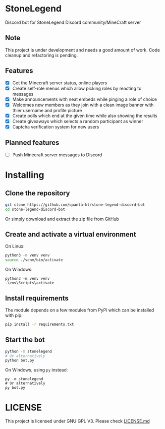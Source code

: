 # StoneLegend
Discord bot for StoneLegend Discord community/MineCraft server

## Note
This project is under development and needs a good amount of work. Code cleanup and refactoring is pending.

## Features
- [x] Get the Minecraft server status, online players
- [x] Create self-role menus which allow picking roles by reacting to messages
- [x] Make announcements with neat embeds while pinging a role of choice
- [x] Welcomes new members as they join with a clean image banner with thier username and profile picture
- [x] Create polls which end at the given time while also showing the results
- [x] Create giveaways which selects a random participant as winner
- [x] Captcha verification system for new users

## Planned features
- [ ] Push Minecraft server messages to Discord

# Installing

## Clone the repository
```bash
git clone https://github.com/quanta-kt/stone-legend-discord-bot
cd stone-legend-discord-bot
```
Or simply download and extract the zip file from GitHub

## Create and activate a virtual environment
On Linux:
```bash
python3 -m venv venv
source ./venv/bin/activate
```
On Windows:
```
python3 -m venv venv
.\env\Scripts\activate
```

## Install requirements
The module depends on a few modules from PyPi which can be installed with pip:
```bash
pip install -r requirements.txt
```

## Start the bot
```bash
python -m stonelegend
# Or alternatively
python bot.py
```
On Windows, using `py` instead:
```
py -m stonelegend
# Or alternatively
py bot.py
```

# LICENSE
This project is licensed under GNU GPL V3. Please check [LICENSE.md](LICENSE.md)
